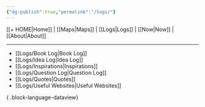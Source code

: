 ```yaml
---
{"dg-publish":true,"permalink":"/logs/"}
---
```



[[+ HOME\|Home]] | [[Maps\|Maps]] | [[Logs\|Logs]] | [[Now\|Now]] | [[About\|About]]

---

- [[Logs/Book Log\|Book Log]]
- [[Logs/Idea Log\|Idea Log]]
- [[Logs/Inspirations\|Inspirations]]
- [[Logs/Question Log\|Question Log]]
- [[Logs/Quotes\|Quotes]]
- [[Logs/Useful Websites\|Useful Websites]]

{ .block-language-dataview}
